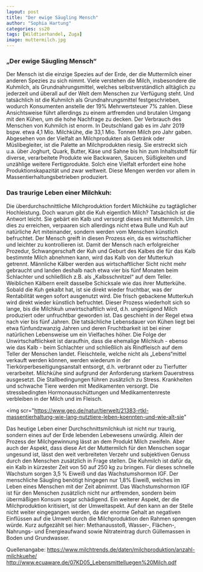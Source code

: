 ```yaml
---
layout: post
title: "Der ewige Säugling Mensch"
author: "Sophia Hartung"
categories: ss20
tags: [Wildtierhandel, Zuga]
image: muttermilch.jpg 
---
```


### „Der ewige Säugling Mensch“

Der Mensch ist die einzige Spezies auf der Erde, der die Muttermilch einer anderen Spezies zu sich nimmt. Viele verstehen die Milch, insbesondere die Kuhmilch, als Grundnahrungsmittel, welches selbstverständlich alltäglich zu jederzeit und überall auf der Welt dem Menschen zur Verfügung steht. Und tatsächlich ist die Kuhmilch als Grundnahrungsmittel festgeschrieben, wodurch Konsumenten anstelle der 19% Mehrwertsteuer 7% zahlen. Diese Ansichtsweise führt allerdings zu einem artfremden und brutalen Umgang mit den Kühen, um die hohe Nachfrage zu decken.
Der Verbrauch des Menschen von Kuhmilch ist enorm. In Deutschland gab es im Jahr 2019 bspw. etwa 4,1 Mio. Milchkühe, die 33,1 Mio. Tonnen Milch pro Jahr gaben. Abgesehen von der Vielfalt an Milchprodukten als Getränk oder Müslibegleiter, ist die Palette an Milchprodukten riesig. Sie erstreckt sich u.a. über Joghurt, Quark, Butter, Käse und Sahne bis hin zum Inhaltsstoff für diverse, verarbeitete Produkte wie Backwaren, Saucen, Süßigkeiten und unzählige weitere Fertigprodukte.
Solch eine Vielfalt erfordert eine hohe Produktionskapazität und zwar weltweit. Diese Mengen werden vor allem in Massentierhaltungsbetrieben produziert.

### Das traurige Leben einer Milchkuh:
Die überdurchschnittliche Milchproduktion fordert Milchkühe zu tagtäglicher Hochleistung. Doch warum gibt die Kuh eigentlich Milch? Tatsächlich ist die Antwort leicht. Sie gebärt ein Kalb und versorgt dieses mit Muttermilch. Um dies zu erreichen, verpaaren sich allerdings nicht etwa Bulle und Kuh auf natürliche Art miteinander, sondern werden vom Menschen künstlich befruchtet. Der Mensch greift in diesen Prozess ein, da es wirtschaftlicher und leichter zu kontrollieren ist.
Damit der Mensch nach erfolgreicher Prozedur, Schwangerschaft der Kuh und Geburt des Kalbes die für das Kalb bestimmte Milch abnehmen kann, wird das Kalb von der Mutterkuh getrennt. Männliche Kälber werden aus wirtschaftlicher Sicht nicht mehr gebraucht und landen deshalb nach etwa vier bis fünf Monaten beim Schlachter und schließlich z.B. als „Kalbsschnitzel“ auf dem Teller. Weiblichen Kälbern ereilt dasselbe Schicksale wie das ihrer Mutterkühe. Sobald die Kuh gekalbt hat, ist sie direkt wieder fruchtbar, was der Rentabilität wegen sofort ausgenutzt wird. Die frisch gebackene Mutterkuh wird direkt wieder künstlich befruchtet.
Dieser Prozess wiederholt sich so lange, bis die Milchkuh unwirtschaftlich wird, d.h. ungenügend Milch produziert oder unfruchtbar geworden ist. Das geschieht in der Regel etwa nach vier bis fünf Jahren. Die tatsächliche Lebensdauer von Kühen liegt bei etwa fünfundzwanzig Jahren und deren Fruchtbarkeit ist bei einer natürlichen Lebensweise um ein Vielfaches höher. Die Folge der Unwirtschaftlichkeit ist daraufhin, dass die ehemalige Milchkuh - ebenso wie das Kalb - beim Schlachter und schließlich als Rindfleisch auf dem Teller der Menschen landet. Fleischteile, welche nicht als „Lebens“mittel verkauft werden können, werden wiederum in der Tierkörperbeseitigungsanstalt entsorgt, d.h. verbrannt oder zu Tierfutter verarbeitet.
Milchkühe sind aufgrund der Anforderung starkem Dauerstress ausgesetzt. Die Stallbedingungen führen zusätzlich zu Stress. Krankheiten und schwache Tiere werden mit Medikamenten versorgt. Die stressbedingten Hormonausschüttungen und Medikamentenreste verbleiben in der Milch und im Fleisch.

<img scr="https://www.geo.de/natur/tierwelt/21383-rtkl-massentierhaltung-wie-lang-nutztiere-leben-koennten-und-wie-alt-sie"

Das heutige Leben einer Durchschnittsmilchkuh ist nicht nur traurig, sondern eines auf der Erde lebenden Lebewesens unwürdig. Allein der Prozess der Milchgewinnung lässt an dem Produkt Milch zweifeln. Aber auch der Aspekt, dass diese Art der Muttermilch für den Menschen sogar ungesund ist, lässt den weit verbreiteten Verzehr und subjektiven Genuss durch den Menschen zusätzlich in Frage stellen.
Die Kuhmilch ist dafür da, ein Kalb in kürzester Zeit von 50 auf 250 kg zu bringen. Für dieses schnelle Wachstum sorgen 3,5 % Eiweiß und das Wachstumshormon IGF. Der menschliche Säugling benötigt hingegen nur 1,8% Eiweiß, welches im Leben eines Menschen mit der Zeit abnimmt. Das Wachstumshormon IGF ist für den Menschen zusätzlich nicht nur artfremden, sondern beim übermäßigen Konsum sogar schädigend.
Ein weiterer Aspekt, der die Milchproduktion kritisiert, ist der Umweltaspekt. Auf den kann an der Stelle nicht weiter eingegangen werden, da der enorme Gehalt an negativen Einflüssen auf die Umwelt durch die Milchproduktion den Rahmen sprengen würde. Kurz aufgezählt sei hier: Methanausstoß, Wasser-, Flächen-, Nahrungs- und Energieaufwand sowie Nitrateintrag durch Güllemassen in Boden und Grundwasser.


Quellenangabe:
https://www.milchtrends.de/daten/milchproduktion/anzahl-milchkuehe/
http://www.ecuaware.de/07KD05_Lebensmittelluegen%20Milch.pdf